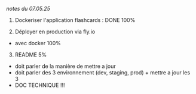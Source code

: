 _notes du 07.05.25_

1. Dockeriser l'application flashcards : DONE 100%

2. Déployer en production via fly.io

- avec docker
  100%

3. README 5%

- doit parler de la manière de mettre a jour
- doit parler des 3 environnement (dev, staging, prod) + mettre a jour les 3
- DOC TECHNIQUE !!!
